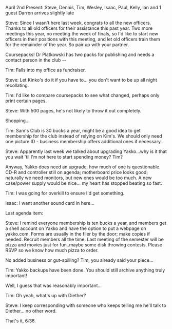  April 2nd Present: Steve, Dennis, Tim, Wesley, Isaac, Paul, Kelly, Ian and 1 guest Darron arrives slightly late </p><p>
Steve: Since I wasn't here last week, congrats to all the new officers. Thanks to all old officers for their assistance this past year. Two more meetings this year, no meeting the week of finals, so I'd like to start new officers in their positions with this meeting, and let old officers train them for the remainder of the year. So pair up with your partner. </p><p>
Coursepacks! Dr Platkowski has two packs for publishing and needs a contact person in the club -- </p><p>
Tim: Falls into my office as fundraiser. </p><p>
Steve: Let Kinko's do it if you have to... you don't want to be up all night recollating. </p><p>
Tim: I'd like to compare coursepacks to see what changed, perhaps only print certain pages. </p><p>
Steve: With 500 pages, he's not likely to throw it out completely. </p><p>
</p><p>
Shopping... </p><p>
Tim: Sam's Club is 30 bucks a year, might be a good idea to get membership for the club instead of relying on Kim's. We should only need one picture ID - business membership offers additional ones if necessary.  </p><p>
</p><p>
Steve: Apparently last week we talked about upgrading Yakko...why is it that you wait 'til I'm not here to start spending money? Tim? </p><p>
Anyway, Yakko does need an upgrade, how much of one is questionable. CD-R and controller still on agenda; motherboard price looks good; naturally we need monitors, but new ones would be too much.  A new case/power supply would be nice... my heart has stopped beating so fast. </p><p>
Tim: I was going for overkill to ensure I'd get something. </p><p>
Isaac: I want another sound card in here... </p><p>
</p><p>
Last agenda item: </p><p>
Steve: I remind everyone membership is ten bucks a year, and members get a shell account on Yakko and have the option to put a webpage on yakko.com. Forms are usually in the filer by the door; make copies if needed. Recruit members all the time. Last meeting of the semester will be pizza and movies just for fun..maybe some disk throwing contests. Please RSVP so we know how much pizza to order. </p><p>
No added business or gut-spilling? Tim, you already said your piece... </p><p>
Tim: Yakko backups have been done. You should still archive anything truly important! </p><p>
Well, I guess that was reasonably important... </p><p>
Tim: Oh yeah, what's up with Diether? </p><p>
Steve: I keep corresponding with someone who keeps telling me he'll talk to Diether...  no other word. </p><p>
That's it, 6:36. </p><p>
</p>
